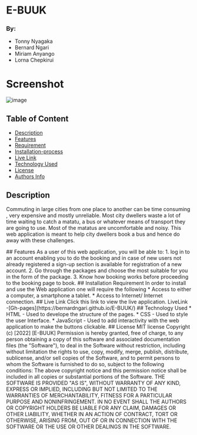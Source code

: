 # E-BUUK
### By:
* Tonny Nyagaka
* Bernard Ngari
* Miriam Anyango
* Lorna Chepkirui
# Screenshot
![image]()
## Table of Content
+ [Description](#Description)
 + [Features](#Features)
 + [Requirement](#Requirement)
+ [Installation-process](#Installation-Process)
+ [Live Link](#live-link)
+ [Technology Used](#technology-used)
+ [License](#license)
+ [Authors Info](#authors-info)
## Description
<p>Commuting in large cities from one place to another can be time consuming , very expensive and mostly unreliable.
 Most city dwellers  waste a lot of time waiting to catch a matatu, a bus or whatever means of transport they are going to use.
Most of the matatus are uncomfortable and noisy.
This web application is meant to help city dwellers book a bus and hence do away with these challenges.
</p>
## Features
As a user of this web application, you will be able to:
1. log in to an account enabling you to do the booking and in case of new users not already registered a sign-up section is available for registration of a new account.
2. Go through the packages and choose the most suitable for you in the form of the package.
3. Know how booking works before proceeding to the booking page to book.
## Installation Requirement
In order to install and use the Web application one will require the following
* Access to either a computer, a smartphone a tablet.
* Access to Internet/ Internet connection.
## Live Link
Click this link to view the live application.
LiveLink -[Gh-pages](https://bernardngari.github.io/E-BUUK/)
## Technology Used
* HTML - Used to develope the structure of the pages.
* CSS - Used to style the user Interface.
* JavaScript - Used to add interactivity with the web application to make the buttons clickable.
## License
MIT license
Copyright (c) [2022] [E-BUUK]
Permission is hereby granted, free of charge, to any person obtaining a copy
of this software and associated documentation files (the "Software"), to deal
in the Software without restriction, including without limitation the rights
to use, copy, modify, merge, publish, distribute, sublicense, and/or sell
copies of the Software, and to permit persons to whom the Software is
furnished to do so, subject to the following conditions:
The above copyright notice and this permission notice shall be included in all
copies or substantial portions of the Software.
THE SOFTWARE IS PROVIDED "AS IS", WITHOUT WARRANTY OF ANY KIND, EXPRESS OR
IMPLIED, INCLUDING BUT NOT LIMITED TO THE WARRANTIES OF MERCHANTABILITY,
FITNESS FOR A PARTICULAR PURPOSE AND NONINFRINGEMENT. IN NO EVENT SHALL THE
AUTHORS OR COPYRIGHT HOLDERS BE LIABLE FOR ANY CLAIM, DAMAGES OR OTHER
LIABILITY, WHETHER IN AN ACTION OF CONTRACT, TORT OR OTHERWISE, ARISING FROM,
OUT OF OR IN CONNECTION WITH THE SOFTWARE OR THE USE OR OTHER DEALINGS IN THE
SOFTWARE.
